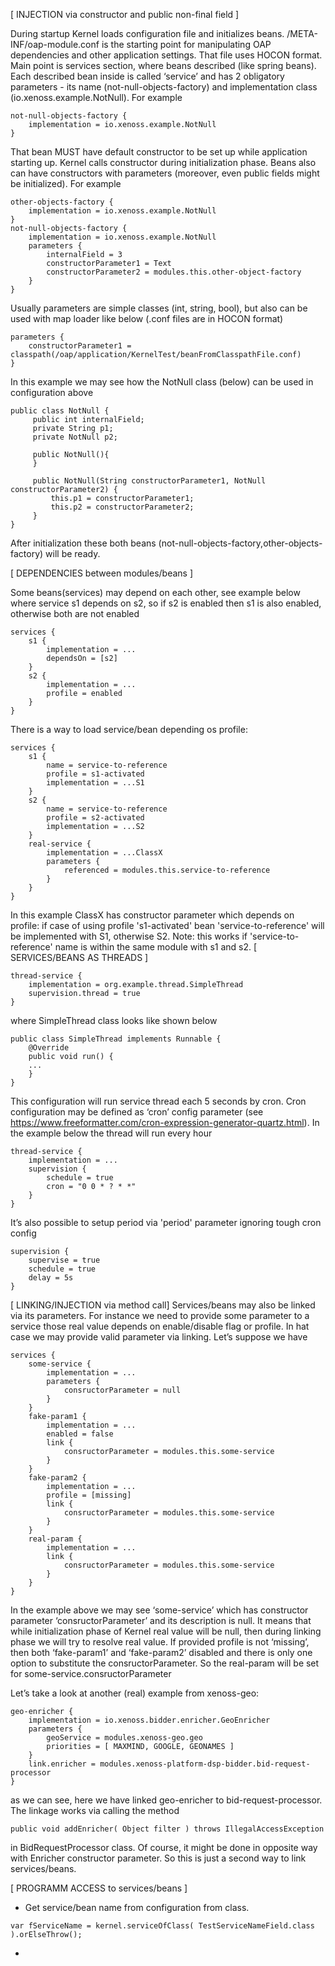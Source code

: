 [ INJECTION via constructor and public non-final field ]

During startup Kernel loads configuration file and initializes beans.
/META-INF/oap-module.conf is the starting point for manipulating OAP dependencies and other application settings. That file uses HOCON format. Main point is services section, where beans described (like spring beans). 
Each described bean inside is called ‘service’ and has 2 obligatory parameters - its name (not-null-objects-factory) and implementation class (io.xenoss.example.NotNull). 
For example

~~~
not-null-objects-factory {
    implementation = io.xenoss.example.NotNull
}
~~~

That bean MUST have default constructor to be set up while application starting up.
Kernel calls constructor during initialization phase. 
Beans also can have constructors with parameters (moreover, even public fields might be initialized). 
For example
~~~
other-objects-factory {
    implementation = io.xenoss.example.NotNull
}
not-null-objects-factory {
    implementation = io.xenoss.example.NotNull
    parameters {
        internalField = 3
        constructorParameter1 = Text
        constructorParameter2 = modules.this.other-object-factory
    }
}
~~~
Usually parameters are simple classes (int, string, bool), but also can be used
with map loader like below (.conf files are in HOCON format)
~~~
parameters {
    constructorParameter1 = classpath(/oap/application/KernelTest/beanFromClasspathFile.conf)
}
~~~
In this example we may see how the NotNull class (below) can be used in configuration above
~~~
public class NotNull {
     public int internalField;
     private String p1;
     private NotNull p2;

     public NotNull(){
     }
     
     public NotNull(String constructorParameter1, NotNull constructorParameter2) {
         this.p1 = constructorParameter1;
         this.p2 = constructorParameter2;
     }
}
~~~
After initialization these both beans (not-null-objects-factory,other-objects-factory) will be ready.

[ DEPENDENCIES between modules/beans ]

Some beans(services) may depend on each other, 
see example below where service s1 depends on s2, so if s2 is enabled then s1 is also enabled, otherwise both are not enabled
~~~
services {  
    s1 {    
        implementation = ...
        dependsOn = [s2]
    }  
    s2 {    
        implementation = ...    
        profile = enabled
    }
}
~~~
There is a way to load service/bean depending os profile:
~~~
services {
    s1 {
        name = service-to-reference
        profile = s1-activated
        implementation = ...S1
    }
    s2 {
        name = service-to-reference
        profile = s2-activated
        implementation = ...S2
    }
    real-service {
        implementation = ...ClassX
        parameters {
            referenced = modules.this.service-to-reference
        }
    }
}
~~~
In this example ClassX has constructor parameter which depends on profile:
if case of using profile 's1-activated' bean 'service-to-reference' will be
implemented with S1, otherwise S2.
Note: this works if 'service-to-reference' name is within the same module with s1 and s2.
[ SERVICES/BEANS AS THREADS ]
~~~
thread-service {  
    implementation = org.example.thread.SimpleThread
    supervision.thread = true
}
~~~
where SimpleThread class looks like shown below
~~~
public class SimpleThread implements Runnable {    
    @Override    
    public void run() {
    ...
    }
}
~~~
This configuration will run service thread each 5 seconds by cron. Cron configuration may be defined as ‘cron’ config parameter (see https://www.freeformatter.com/cron-expression-generator-quartz.html). 
In the example below the thread will run every hour
~~~
thread-service {  
    implementation = ...
    supervision {  
        schedule = true  
        cron = "0 0 * ? * *"
    }
}
~~~
It’s also possible to setup period via 'period' parameter ignoring tough cron config
~~~
supervision {  
    supervise = true  
    schedule = true  
    delay = 5s
}
~~~

[ LINKING/INJECTION via method call]
Services/beans may also be linked via its parameters. For instance we need to provide some parameter to a service those real value depends on enable/disable flag or profile. In hat case we may provide valid parameter via linking. 
Let’s suppose we have
~~~
services {  
    some-service {    
        implementation = ...    
        parameters {
            consructorParameter = null
        }  
    }
    fake-param1 {    
        implementation = ...
        enabled = false
        link {
            consructorParameter = modules.this.some-service
        }
    }
    fake-param2 {    
        implementation = ...
        profile = [missing]
        link {
            consructorParameter = modules.this.some-service
        }
    }
    real-param {    
        implementation = ...
        link {
            consructorParameter = modules.this.some-service
        }
    }
}
~~~
In the example above we may see ‘some-service’ which has constructor parameter ‘consructorParameter’ and its description is null. 
It means that while initialization phase of Kernel real value will be null, then during linking phase we will try to resolve real value. 
If provided profile is not ‘missing’, then both ‘fake-param1’ and ‘fake-param2’ disabled and there is only one option to substitute the consructorParameter. 
So the real-param will be set for some-service.consructorParameter

Let’s take a look at another (real) example from xenoss-geo:
~~~
geo-enricher {  
    implementation = io.xenoss.bidder.enricher.GeoEnricher  
    parameters {    
        geoService = modules.xenoss-geo.geo    
        priorities = [ MAXMIND, GOOGLE, GEONAMES ]  
    }  
    link.enricher = modules.xenoss-platform-dsp-bidder.bid-request-processor
}
~~~
as we can see, here we have linked geo-enricher to bid-request-processor. The linkage works via calling the method
~~~
public void addEnricher( Object filter ) throws IllegalAccessException
~~~
in BidRequestProcessor class. Of course, it might be done in opposite way with Enricher constructor parameter. 
So this is just a second way to link services/beans.

[ PROGRAMM ACCESS to services/beans ]

- Get service/bean name from configuration from class.
~~~
var fServiceName = kernel.serviceOfClass( TestServiceNameField.class ).orElseThrow();
~~~
-